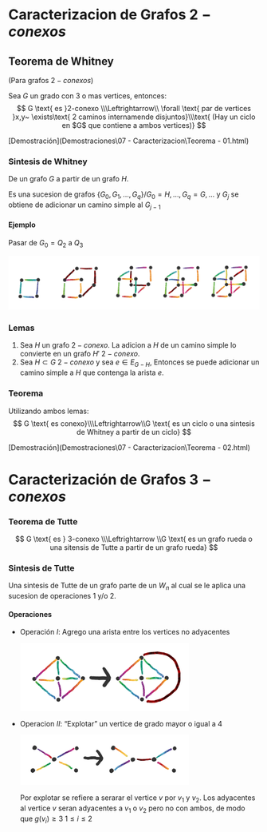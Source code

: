 # Caracterizacion de Grafos $2-conexos$ 

## Teorema de Whitney

(Para grafos $2-conexos$)

Sea $G$ un grado con 3 o mas vertices, entonces:
$$
G \text{ es }2-conexo \\\Leftrightarrow\\ \forall \text{ par de vertices }x,y~ \exists\text{ 2 caminos internamende disjuntos}\\\text{ (Hay un ciclo en $G$ que contiene a ambos vertices)}
$$

 [Demostración](Demostraciones\07 - Caracterizacion\Teorema - 01.html) 

### Sintesis de Whitney

De un grafo $G$ a partir de un grafo $H$.

Es una sucesion de grafos $\{G_0,G_1,\dots,G_q\}/ G_0=H,\dots,G_q=G,\dots$ y $G_j$ se obtiene de adicionar un camino simple al $G_{j-1}$

#### Ejemplo

Pasar de $G_0=Q_2$ a $Q_3$

![img](Resources/clip_image001-1568030680676.png)

### Lemas

1. Sea $H$ un grafo $2-conexo$. La adicion a $H$ de un camino simple lo convierte en un grafo $H'$ $2-conexo$.
2. Sea $H \subset G~2-conexo$ y sea $e \in E_{G-H}$, Entonces se puede adicionar un camino simple a $H$ que contenga la arista $e$.

### Teorema

Utilizando ambos lemas:
$$
G \text{ es conexo}\\\Leftrightarrow\\G \text{ es un ciclo o una sintesis de Whitney a partir de un ciclo}
$$

 [Demostración](Demostraciones\07 - Caracterizacion\Teorema - 02.html) 

# Caracterización de Grafos $3-conexos$ 

### Teorema de Tutte

$$
G \text{ es } 3-conexo \\\Leftrightarrow \\G \text{ es un grafo rueda o una sitensis de Tutte a partir de un grafo rueda}
$$



### Sintesis de Tutte

Una sintesis de Tutte de un grafo parte de un $W_n$ al cual se le aplica una sucesion de operaciones 1 y/o 2.

#### Operaciones

- Operación $I$: Agrego una arista entre los vertices no adyacentes

  <img src="Resources/clip_image001-1568031327173.png" alt="img" style="zoom:33%;" />

- Operacion $II$: “Explotar” un vertice de grado mayor o igual a 4

  <img src="Resources/clip_image001-1568031440157.png" alt="img" style="zoom:33%;" />

  Por explotar se refiere a serarar el vertice $v$ por $v_1$ y $v_2$. Los adyacentes al vertice $v$ seran adyacentes a $v_1$ o $v_2$ pero no con ambos, de modo que $g(v_i) \ge 3$  $1\le i \le2$  






















